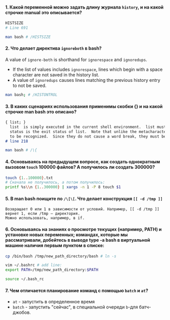 #### 1. Какой переменной можно задать длину журнала `history`, и на какой строчке manual это описывается?
```bash
HISTSIZE
# Line 691
```
```bash
man bash # /HISTSIZE
```

#### 2. Что делает директива `ignoreboth` в bash?
A value of `ignore-both` is shorthand for `ignorespace` and `ignoredups`.
- If the list of values includes `ignorespace`, lines which begin with a space character are not saved in the history list.  
- A value of `ignoredups` causes lines matching the previous history entry to not be saved.
```bash
man bash; # /HISTONTROL
```

#### 3. В каких сценариях использования применимы скобки {} и на какой строчке man bash это описано?
```markdown
{ list; }
  list  is simply executed in the current shell environment.  list must be terminated with a newline or semicolon.  This is known as a group command.  The return
  status is the exit status of list.  Note that unlike the metacharacters ( and ), { and } are reserved words and must occur where a reserved word  is  permitted
  to be recognized.  Since they do not cause a word break, they must be separated from list by whitespace or another shell metacharacter.
# line 218
```
```bash
man bash # /\{
```

#### 4. Основываясь на предыдущем вопросе, как создать однократным вызовом `touch` 100000 файлов? А получилось ли создать 300000?
```bash
touch {1..100000}.txt
# Сначала не получилось, а потом получилось:
printf %s\\n {1..300000} | xargs -n 1 -P 8 touch $1
```

#### 5. В man bash поищите по `/\[\[`. Что делает конструкция `[[ -d /tmp ]]`
```
Возвращает 0 или 1 в зависимости от условий. Например, [[ -d /tmp ]] вернет 1, если /tmp – директория.
Можно использовать, например, в if.
```

#### 6. Основываясь на знаниях о просмотре текущих (например, PATH) и установке новых переменных; командах, которые мы рассматривали, добейтесь в выводе type -a bash в виртуальной машине наличия первым пунктом в списке:
```bash
cp /bin/bash /tmp/new_path_directory/bash # ln -s

vim ~/.bashrc # add line:
export PATH=/tmp/new_path_directory:$PATH

source ~/.bash_rc
```

#### 7. Чем отличается планирование команд с помощью `batch` и `at`?
- `at` - запустить в определенное время
- `batch` - запустить "сейчас", в специальной очереди `b`-для батч-джобов.